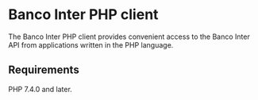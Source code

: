 # Banco Inter PHP client

The Banco Inter PHP client provides convenient access to the Banco Inter API from
applications written in the PHP language.

## Requirements

PHP 7.4.0 and later.
